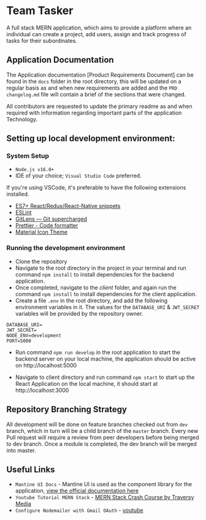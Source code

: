 # Team Tasker

A full stack MERN application, which aims to provide a platform
where an individual can create a project, add users, assign and track progress of tasks for their subordinates.

## Application Documentation

The Application documentation [Product Requirements Document] can be found in the `docs` folder in the root directory, this will be updated on a regular basis as and when new requirements are added and the `PRD changelog.md` file will contain a brief of the sections that were changed.

All contributors are requested to update the primary readme as and when required with information regarding important parts of the application Technology.

## Setting up local development environment:

### System Setup

- `Node.js v16.0+`
- IDE of your choice; `Visual Studio Code` preferred.

If you're using VSCode, it's preferable to have the following extensions installed.

- [ES7+ React/Redux/React-Native snippets](https://marketplace.visualstudio.com/items?itemName=dsznajder.es7-react-js-snippets)
- [ESLint](https://marketplace.visualstudio.com/items?itemName=dbaeumer.vscode-eslint)
- [GitLens — Git supercharged](https://marketplace.visualstudio.com/items?itemName=eamodio.gitlens)
- [Prettier - Code formatter](https://marketplace.visualstudio.com/items?itemName=esbenp.prettier-vscode)
- [Material Icon Theme](https://marketplace.visualstudio.com/items?itemName=PKief.material-icon-theme)

### Running the development environment

- Clone the repository
- Navigate to the root directory in the project in your terminal and run command `npm install` to install dependencies for the backend application.
- Once completed, navigate to the _client_ folder, and again run the command `npm install` to install dependencies for the client application.
- Create a file `.env` in the root directory, and add the following environment variables in it. The values for the `DATABASE_URI` & `JWT_SECRET` variables will be provided by the repository owner.

```
DATABASE_URI=
JWT_SECRET=
NODE_ENV=development
PORT=5000
```

- Run command `npm run develop` in the root application to start the backend server on your local machine, the application should be active on http://localhost:5000

- Navigate to client directory and run command `npm start` to start up the React Application on the local machine, it should start at http://localhost:3000

## Repository Branching Strategy

All development will be done on feature branches checked out from `dev` branch, which in turn will be a child branch of the `master` branch. Every new Pull request will require a review from peer developers before being merged to dev branch. Once a module is completed, the dev branch will be merged into master.

## Useful Links

- `Mantine UI Docs` - Mantine UI is used as the component library for the application, [view the official documentation here](https://mantine.dev/)
- `Youtube Tutorial MERN Stack` - [MERN Stack Crash Course by Traversy Media](https://youtube.com/playlist?list=PLillGF-RfqbbQeVSccR9PGKHzPJSWqcsm)
- `Configure Nodemailer with Gmail OAuth` - [youtube](https://www.youtube.com/watch?v=-rcRf7yswfM&t=59s)

